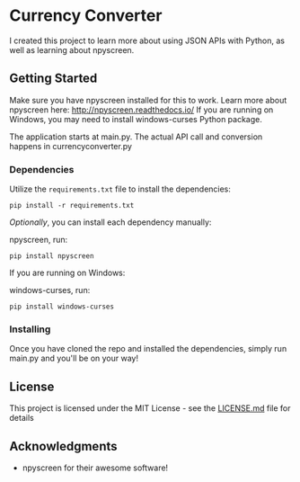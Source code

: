 # Currency Converter

I created this project to learn more about using JSON APIs with Python, as well as learning about npyscreen.

## Getting Started

Make sure you have npyscreen installed for this to work. Learn more about npyscreen here: http://npyscreen.readthedocs.io/ If you are running on Windows, you may need to install windows-curses Python package. 

The application starts at main.py. The actual API call and conversion happens in currencyconverter.py

### Dependencies

Utilize the `requirements.txt` file to install the dependencies:
```
pip install -r requirements.txt
```

_Optionally_, you can install each dependency manually:

npyscreen, run:
```
pip install npyscreen
```

If you are running on Windows:

windows-curses, run:
```
pip install windows-curses
```

### Installing

Once you have cloned the repo and installed the dependencies, simply run main.py and you'll be on your way!


## License

This project is licensed under the MIT License - see the [LICENSE.md](LICENSE.md) file for details

## Acknowledgments

* npyscreen for their awesome software!
